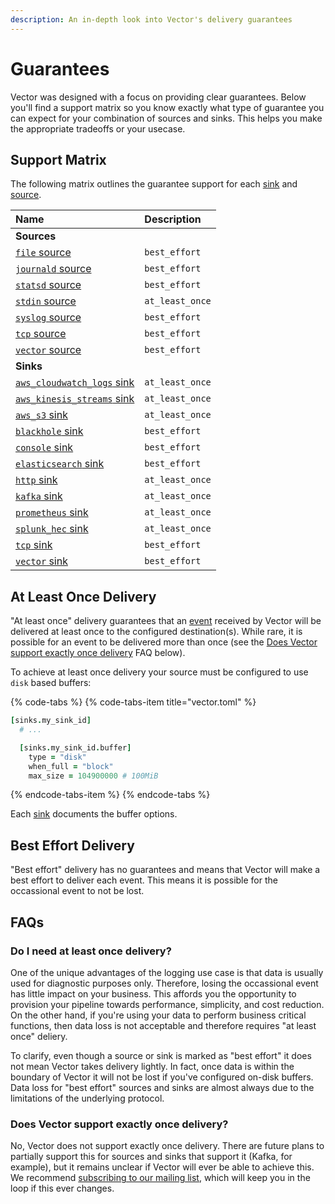 ```yaml
---
description: An in-depth look into Vector's delivery guarantees
---
```


<!--
     THIS FILE IS AUTOOGENERATED!

     To make changes please edit the template located at:

     scripts/generate/templates/docs/about/guarantees.md.erb
-->

# Guarantees

Vector was designed with a focus on providing clear guarantees. Below you'll
find a support matrix so you know exactly what type of guarantee you can expect
for your combination of sources and sinks. This helps you make the appropriate
tradeoffs or your usecase.

## Support Matrix

The following matrix outlines the guarantee support for each [sink][docs.sinks]
and [source][docs.sources].

| Name | Description |
|:-----|:------------|
| **Sources** | |
| [`file` source][docs.file_source] | `best_effort` |
| [`journald` source][docs.journald_source] | `best_effort` |
| [`statsd` source][docs.statsd_source] | `best_effort` |
| [`stdin` source][docs.stdin_source] | `at_least_once` |
| [`syslog` source][docs.syslog_source] | `best_effort` |
| [`tcp` source][docs.tcp_source] | `best_effort` |
| [`vector` source][docs.vector_source] | `best_effort` |
| **Sinks** | |
| [`aws_cloudwatch_logs` sink][docs.aws_cloudwatch_logs_sink] | `at_least_once` |
| [`aws_kinesis_streams` sink][docs.aws_kinesis_streams_sink] | `at_least_once` |
| [`aws_s3` sink][docs.aws_s3_sink] | `at_least_once` |
| [`blackhole` sink][docs.blackhole_sink] | `best_effort` |
| [`console` sink][docs.console_sink] | `best_effort` |
| [`elasticsearch` sink][docs.elasticsearch_sink] | `best_effort` |
| [`http` sink][docs.http_sink] | `at_least_once` |
| [`kafka` sink][docs.kafka_sink] | `at_least_once` |
| [`prometheus` sink][docs.prometheus_sink] | `at_least_once` |
| [`splunk_hec` sink][docs.splunk_hec_sink] | `at_least_once` |
| [`tcp` sink][docs.tcp_sink] | `best_effort` |
| [`vector` sink][docs.vector_sink] | `best_effort` |

## At Least Once Delivery

"At least once" delivery guarantees that an [event][docs.event] received by
Vector will be delivered at least once to the configured destination(s). While
rare, it is possible for an event to be delivered more than once (see the
[Does Vector support exactly once delivery](#does-vector-support-exactly-once-delivery)
FAQ below).

To achieve at least once delivery your source must be configured to use `disk`
based buffers:

{% code-tabs %}
{% code-tabs-item title="vector.toml" %}
```coffeescript
[sinks.my_sink_id]
  # ...

  [sinks.my_sink_id.buffer]
    type = "disk"
    when_full = "block"
    max_size = 104900000 # 100MiB
```
{% endcode-tabs-item %}
{% endcode-tabs %}

Each [sink][docs.sinks] documents the buffer options.


## Best Effort Delivery

"Best effort" delivery has no guarantees and means that Vector will make a best
effort to deliver each event. This means it is possible for the occassional
event to not be lost.

## FAQs

### Do I need at least once delivery?

One of the unique advantages of the logging use case is that data is usually
used for diagnostic purposes only. Therefore, losing the occassional event
has little impact on your business. This affords you the opportunity to
provision your pipeline towards performance, simplicity, and cost reduction.
On the other hand, if you're using your data to perform business critical
functions, then data loss is not acceptable and therefore requires "at least
once" deliery.

To clarify, even though a source or sink is marked as "best effort" it does
not mean Vector takes delivery lightly. In fact, once data is within the
boundary of Vector it will not be lost if you've configured on-disk buffers.
Data loss for "best effort" sources and sinks are almost always due to the
limitations of the underlying protocol.

### Does Vector support exactly once delivery?

No, Vector does not support exactly once delivery. There are future plans to
partially support this for sources and sinks that support it (Kafka, for
example), but it remains unclear if Vector will ever be able to achieve this.
We recommend [subscribing to our mailing list](https://vector.dev), which will
keep you in the loop if this ever changes.


[docs.aws_cloudwatch_logs_sink]: ../usage/configuration/sinks/aws_cloudwatch_logs.md
[docs.aws_kinesis_streams_sink]: ../usage/configuration/sinks/aws_kinesis_streams.md
[docs.aws_s3_sink]: ../usage/configuration/sinks/aws_s3.md
[docs.blackhole_sink]: ../usage/configuration/sinks/blackhole.md
[docs.console_sink]: ../usage/configuration/sinks/console.md
[docs.elasticsearch_sink]: ../usage/configuration/sinks/elasticsearch.md
[docs.event]: ../about/data-model/README.md#event
[docs.file_source]: ../usage/configuration/sources/file.md
[docs.http_sink]: ../usage/configuration/sinks/http.md
[docs.journald_source]: ../usage/configuration/sources/journald.md
[docs.kafka_sink]: ../usage/configuration/sinks/kafka.md
[docs.prometheus_sink]: ../usage/configuration/sinks/prometheus.md
[docs.sinks]: ../usage/configuration/sinks
[docs.sources]: ../usage/configuration/sources
[docs.splunk_hec_sink]: ../usage/configuration/sinks/splunk_hec.md
[docs.statsd_source]: ../usage/configuration/sources/statsd.md
[docs.stdin_source]: ../usage/configuration/sources/stdin.md
[docs.syslog_source]: ../usage/configuration/sources/syslog.md
[docs.tcp_sink]: ../usage/configuration/sinks/tcp.md
[docs.tcp_source]: ../usage/configuration/sources/tcp.md
[docs.vector_sink]: ../usage/configuration/sinks/vector.md
[docs.vector_source]: ../usage/configuration/sources/vector.md
